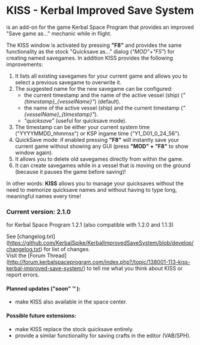 KISS - Kerbal Improved Save System
==================================

is an add-on for the game Kerbal Space Program that provides an improved "Save game as..." mechanic while in flight.

The KISS window is activated by pressing **"F8"** and provides the same functionality as the stock "Quicksave as..." dialog (*"MOD"+"F5"*) for creating named savegames. In addition KISS provides the following improvements:

1. It lists all existing savegames for your current game and allows you to select a previous savegame to overwrite it.
2. The suggested name for the new savegame can be configured:
   * the current timestamp and the name of the active vessel (ship) (*"{timestamp}_{vesselName}"*) (default).
   * the name of the active vessel (ship) and the current timestamp (*"{vesselName}_{timestamp}"*).
   * *"quicksave"* (useful for quicksave mode).
3. The timestamp can be either your current system time ("YYYYMMDD_hhmmss") or KSP ingame time ("Y1_D01_0_24_56").
4. QuickSave mode: if enabled pressing **"F8"** will instantly save your current game without showing any GUI (press **"MOD" + "F8"** to show window again).
5. It allows you to delete old savegames directly from within the game.
6. It can create savegames while in a vessel that is moving on the ground (because it pauses the game before saving)!

In other words: **KISS** allows you to manage your quicksaves without the need to memorize quicksave names and without having to type long, meaningful names every time!

### Current version: 2.1.0 ###
for Kerbal Space Program 1.2.1 (also compatible with 1.2.0 and 1.1.3)


See [changelog.txt] (https://github.com/KerbalSpike/KerbalImprovedSaveSystem/blob/develop/changelog.txt) for list of changes.  
Visit the [Forum Thread] (http://forum.kerbalspaceprogram.com/index.php?/topic/138001-113-kiss-kerbal-improved-save-system/) to tell me what you think about KISS or report errors.

#### Planned updates ("soon" :tm: ): ####
* make KISS also available in the space center.

#### Possible future extensions: ####
* make KISS replace the stock quicksave entirely.
* provide a similar functionality for saving crafts in the editor (VAB/SPH). 
